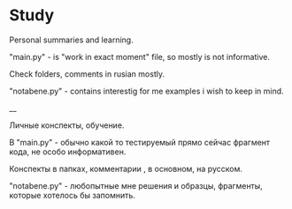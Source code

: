 # Study
Рersonal summaries and learning. 

"main.py" -  is "work in exact moment" file, so mostly is not informative. 

Check folders, comments in rusian mostly. 

"notabene.py" - contains interestig for me examples i wish to keep in mind.

__

Личные конспекты, обучение.

В "main.py" - обычно какой то тестируемый прямо сейчас фрагмент кода, не особо информативен.

Конспекты в папках, комментарии , в основном, на русском.

"notabene.py" - любопытные мне решения и образцы, фрагменты, которые хотелось бы запомнить.


